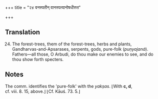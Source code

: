 +++
title = "२४ वनस्पतीन् वानस्पत्यानोषधीरुत"

+++
## Translation
24. The forest-trees, them of the forest-trees, herbs and plants,  
Gandharvas-and-Apsarases, serpents, gods, pure-folk (*puṇyajaná*).  
Fathers—all those, O Arbudi, do thou make our enemies to see, and do  
thou show forth specters.

## Notes
The comm. identifies the 'pure-folk' with the *yakṣas*. ⌊With **c, d**,  
cf. viii. 8. 15, above.⌋ ⌊Cf. Kāuś. 73. 5.⌋
